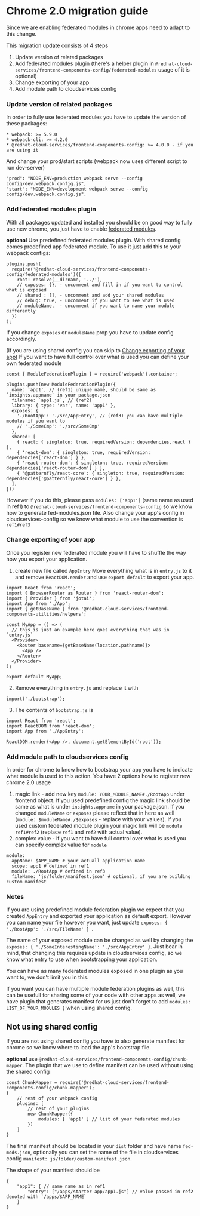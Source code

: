 # Chrome 2.0 migration guide

Since we are enabling federated modules in chrome apps need to adapt to this change.

This migration update consists of 4 steps
1) Update version of related packages
2) Add federated modules plugin (there's a helper plugin in `@redhat-cloud-services/frontend-components-config/federated-modules` usage of it is optional)
3) Change exporting of your app
4) Add module path to cloudservices config

### Update version of related packages
In order to fully use federated modules you have to update the version of these packages:
```
* webpack: >= 5.9.0
* webpack-cli: >= 4.2.0
* @redhat-cloud-services/frontend-components-config: >= 4.0.0 - if you are using it
```

And change your prod/start scripts (webpack now uses different script to run dev-server)
```
"prod": "NODE_ENV=production webpack serve --config config/dev.webpack.config.js",
"start": "NODE_ENV=development webpack serve --config config/dev.webpack.config.js",
```

### Add federated modules plugin
With all packages updated and installed you should be on good way to fully use new chrome, you just have to enable [federated modules](https://webpack.js.org/concepts/module-federation/).

**optional** Use predefined federated modules plugin. With shared config comes predefined app federated module. To use it just add this to your webpack configs:
```
plugins.push(
  require('@redhat-cloud-services/frontend-components-config/federated-modules')({
    root: resolve(__dirname, '../'),
    // exposes: {}, - uncomment and fill in if you want to control what is exposed
    // shared : [], - uncomment and add your shared modules
    // debug: true, - uncomment if you want to see what is used
    // moduleName,  - uncomment if you want to name your module differently 
  })
);
```

If you change `exposes` or `moduleName` prop you have to update config accordingly. 

(If you are using shared config you can skip to [Change exporting of your app](/RedHatInsights/insights-chrome/blob/master/docs/migrationGuide.md#Change-exporting-of-your-app))
If you want to have full control over what is used you can define your own federated module
```
const { ModuleFederationPlugin } = require('webpack').container;

plugins.push(new ModuleFederationPlugin({
  name: 'app1', // (ref1) unique name, should be same as `insights.appname` in your package.json
  filename: `app1.js`, // (ref2)
  library: { type: 'var', name: 'app1' },
  exposes: {
    './RootApp': './src/AppEntry', // (ref3) you can have multiple modules if you want to
    // './SomeCmp': './src/SomeCmp'
  },
  shared: [
    { react: { singleton: true, requiredVersion: dependencies.react } },
    { 'react-dom': { singleton: true, requiredVersion: dependencies['react-dom'] } },
    { 'react-router-dom': { singleton: true, requiredVersion: dependencies['react-router-dom'] } },
    { '@patternfly/react-core': { singleton: true, requiredVersion: dependencies['@patternfly/react-core'] } },
  ],
}))
```

However if you do this, please pass `modules: ['app1']` (same name as used in ref1) to `@redhat-cloud-services/frontend-components-config` so we know how to generate fed-modules.json file. Also change your app's config in cloudservices-config so we know what module to use the convention is `ref1#ref3`

### Change exporting of your app

Once you register new federated module you will have to shuffle the way how you export your application.

1) create new file called `AppEntry`
Move everything what is in `entry.js` to it and remove `ReactDOM.render` and use `export default` to export your app.
```
import React from 'react';
import { BrowserRouter as Router } from 'react-router-dom';
import { Provider } from 'jotai';
import App from './App';
import { getBaseName } from '@redhat-cloud-services/frontend-components-utilities/helpers';

const MyApp = () => (
  // this is just an example here goes everything that was in `entry.js`
  <Provider>
    <Router basename={getBaseName(location.pathname)}>
      <App />
    </Router>
  </Provider>
);

export default MyApp;

```

2) Remove everything in `entry.js` and replace it with
```
import('./bootstrap');
```

3) The contents of `bootstrap.js` is
```
import React from 'react';
import ReactDOM from 'react-dom';
import App from './AppEntry';

ReactDOM.render(<App />, document.getElementById('root'));
```

### Add module path to cloudservices config

In order for chrome to know how to bootstrap your app you have to indicate what module is used to this action. You have 2 options how to register new chrome 2.0 usage

1) magic link - add new key `module: YOUR_MODULE_NAME#./RootApp` under frontend object. If you used predefined config the magic link should be same as what is under `insights.appname` in your package.json. If you changed `moduleName` or `exposes` please reflect that in here as well (`module: $moduleName#./$exposes` - replace with your values). If you used custom federated module plugin your magic link will be `module ref1#ref2` (replace `ref1` and `ref2` with actual value).
2) complex value - if you want to have full control over what is used you can specify complex value for `module`
```
module:
  appName: $APP_NAME # your actuall application name
  scope: app1 # defined in ref1
  module: ./RootApp # defined in ref3
  fileName: 'js/folder/manifest.json' # optional, if you are building custom manifest
```
### Notes

If you are using predefined module federation plugin we expect that you created `AppEntry` and exported your application as default export. However you can name your file however you want, just update `exposes: { './RootApp': './src/FileName' } `.

The name of your exposed module can be changed as well by changing the `exposes: { './SomeInterestingName': './src/AppEntry' }`. Just bear in mind, that changing this requires update in cloudservices config, so we know what entry to use when bootstrapping your application.

You can have as many federated modules exposed in one plugin as you want to, we don't limit you in this.

If you want you can have multiple module federation plugins as well, this can be usefull for sharing some of your code with other apps as well, we have plugin that generates manifest for us just don't forget to add `modules: LIST_OF_YOUR_MODULES ]` when using shared config.

## Not using shared config

If you are not using shared config you have to also generate manifest for chrome so we know where to load the app's bootstrap file.

**optional** use `@redhat-cloud-services/frontend-components-config/chunk-mapper`. The plugin that we use to define manifest can be used without using the shared config
```
const ChunkMapper = require('@redhat-cloud-services/frontend-components-config/chunk-mapper');
{
    // rest of your webpack config
    plugins: [
        // rest of your plugins
        new ChunkMapper({
            modules: [ 'app1' ] // list of your federated modules
        })
    ]
}
```

The final manifest should be located in your `dist` folder and have name `fed-mods.json`, optionally you can set the name of the file in cloudservices config `manifest: js/folder/custom-manifest.json`.

The shape of your manifest should be
```
{
    "app1": { // same name as in ref1
        "entry": ["/apps/starter-app/app1.js"] // value passed in ref2 denoted with `/apps/$APP_NAME`
    }
}
```
